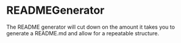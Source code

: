 # READMEGenerator
The README generator will cut down on the amount it takes you to generate a README.md and allow for a repeatable structure.
